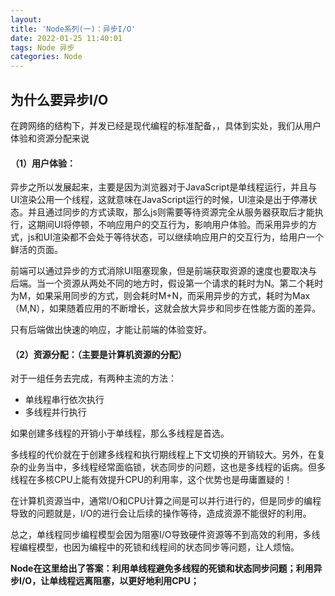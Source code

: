 ```yaml
---
layout: 
title: 'Node系列(一)：异步I/O'
date: 2022-01-25 11:40:01
tags: Node 异步
categories: Node
---
```






## 为什么要异步I/O

在跨网络的结构下，并发已经是现代编程的标准配备，，具体到实处，我们从用户体验和资源分配来说
<!-- more -->
#### （1）用户体验：

异步之所以发展起来，主要是因为浏览器对于JavaScript是单线程运行，并且与UI渲染公用一个线程，这就意味在JavaScript运行的时候，UI渲染是出于停滞状态。并且通过同步的方式读取，那么js则需要等待资源完全从服务器获取后才能执行，这期间UI将停顿，不响应用户的交互行为，影响用户体验。而采用异步的方式，js和UI渲染都不会处于等待状态，可以继续响应用户的交互行为，给用户一个鲜活的页面。

前端可以通过异步的方式消除UI阻塞现象，但是前端获取资源的速度也要取决与后端。当一个资源从两处不同的地方时，假设第一个请求的耗时为N。第二个耗时为M，如果采用同步的方式，则会耗时M+N，而采用异步的方式，耗时为Max（M,N），如果随着应用的不断增长，这就会放大异步和同步在性能方面的差异。

只有后端做出快速的响应，才能让前端的体验变好。

#### （2）资源分配：（主要是计算机资源的分配）

对于一组任务去完成，有两种主流的方法：

- 单线程串行依次执行
- 多线程并行执行

如果创建多线程的开销小于单线程，那么多线程是首选。

多线程的代价就在于创建多线程和执行期线程上下文切换的开销较大。另外，在复杂的业务当中，多线程经常面临锁，状态同步的问题，这也是多线程的诟病。但多线程在多核CPU上能有效提升CPU的利用率，这个优势也是毋庸置疑的！

在计算机资源当中，通常I/O和CPU计算之间是可以并行进行的，但是同步的编程导致的问题就是，I/O的进行会让后续的操作等待，造成资源不能很好的利用。

总之，单线程同步编程模型会因为阻塞I/O导致硬件资源等不到高效的利用，多线程编程模型，也因为编程中的死锁和线程间的状态同步等问题，让人烦恼。

**Node在这里给出了答案：利用单线程避免多线程的死锁和状态同步问题；利用异步I/O，让单线程远离阻塞，以更好地利用CPU；**
<!-- more -->




